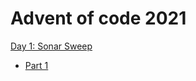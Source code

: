# Advent of code 2021


[Day 1: Sonar Sweep](https://adventofcode.com/2021/day/1)
- [Part 1](day_01_sonar_sweep/part_1.py)
